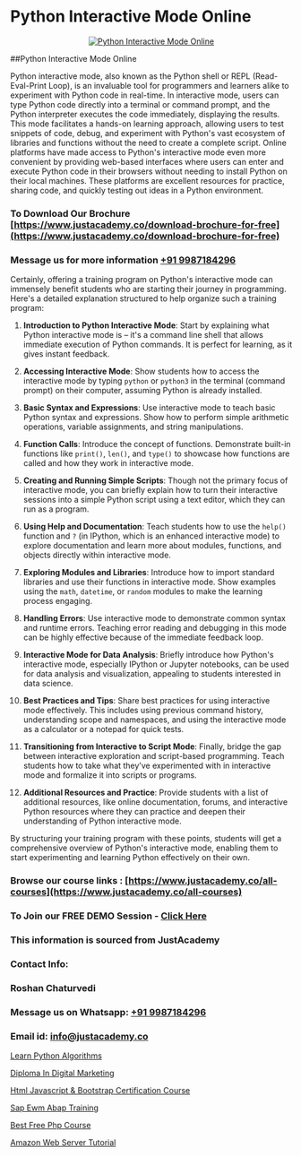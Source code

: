 # Python Interactive Mode Online

<p align="center">
  <a href="https://justacademy.co/course-detail/python-training">
    <img src="https://justacademy.co/storage2/course_image/1709713400_course_image.webp" alt="Python Interactive Mode Online">
  </a>
</p>
##Python Interactive Mode Online

Python interactive mode, also known as the Python shell or REPL (Read-Eval-Print Loop), is an invaluable tool for programmers and learners alike to experiment with Python code in real-time. In interactive mode, users can type Python code directly into a terminal or command prompt, and the Python interpreter executes the code immediately, displaying the results. This mode facilitates a hands-on learning approach, allowing users to test snippets of code, debug, and experiment with Python's vast ecosystem of libraries and functions without the need to create a complete script. Online platforms have made access to Python's interactive mode even more convenient by providing web-based interfaces where users can enter and execute Python code in their browsers without needing to install Python on their local machines. These platforms are excellent resources for practice, sharing code, and quickly testing out ideas in a Python environment.
### To Download Our Brochure [https://www.justacademy.co/download-brochure-for-free](https://www.justacademy.co/download-brochure-for-free)
### Message us for more information [+91 9987184296](https://api.whatsapp.com/send?phone=919987184296)
Certainly, offering a training program on Python's interactive mode can immensely benefit students who are starting their journey in programming. Here's a detailed explanation structured to help organize such a training program:

1) **Introduction to Python Interactive Mode**: Start by explaining what Python interactive mode is – it's a command line shell that allows immediate execution of Python commands. It is perfect for learning, as it gives instant feedback.

2) **Accessing Interactive Mode**: Show students how to access the interactive mode by typing `python` or `python3` in the terminal (command prompt) on their computer, assuming Python is already installed.

3) **Basic Syntax and Expressions**: Use interactive mode to teach basic Python syntax and expressions. Show how to perform simple arithmetic operations, variable assignments, and string manipulations.

4) **Function Calls**: Introduce the concept of functions. Demonstrate built-in functions like `print()`, `len()`, and `type()` to showcase how functions are called and how they work in interactive mode.

5) **Creating and Running Simple Scripts**: Though not the primary focus of interactive mode, you can briefly explain how to turn their interactive sessions into a simple Python script using a text editor, which they can run as a program.

6) **Using Help and Documentation**: Teach students how to use the `help()` function and `?` (in IPython, which is an enhanced interactive mode) to explore documentation and learn more about modules, functions, and objects directly within interactive mode.

7) **Exploring Modules and Libraries**: Introduce how to import standard libraries and use their functions in interactive mode. Show examples using the `math`, `datetime`, or `random` modules to make the learning process engaging.

8) **Handling Errors**: Use interactive mode to demonstrate common syntax and runtime errors. Teaching error reading and debugging in this mode can be highly effective because of the immediate feedback loop.

9) **Interactive Mode for Data Analysis**: Briefly introduce how Python's interactive mode, especially IPython or Jupyter notebooks, can be used for data analysis and visualization, appealing to students interested in data science.

10) **Best Practices and Tips**: Share best practices for using interactive mode effectively. This includes using previous command history, understanding scope and namespaces, and using the interactive mode as a calculator or a notepad for quick tests.

11) **Transitioning from Interactive to Script Mode**: Finally, bridge the gap between interactive exploration and script-based programming. Teach students how to take what they’ve experimented with in interactive mode and formalize it into scripts or programs.

12) **Additional Resources and Practice**: Provide students with a list of additional resources, like online documentation, forums, and interactive Python resources where they can practice and deepen their understanding of Python interactive mode.

By structuring your training program with these points, students will get a comprehensive overview of Python's interactive mode, enabling them to start experimenting and learning Python effectively on their own.

### Browse our course links : [https://www.justacademy.co/all-courses](https://www.justacademy.co/all-courses) 
### To Join our FREE DEMO Session - [Click Here](https://www.justacademy.co/register-for-course-demo)


### This information is sourced from JustAcademy
### Contact Info:
### Roshan Chaturvedi
### Message us on Whatsapp: [+91 9987184296](https://api.whatsapp.com/send?phone=919987184296)
### Email id: [info@justacademy.co](mailto:info@justacademy.co)
                
[Learn Python Algorithms](https://www.linkedin.com/pulse/learn-python-algorithms-justacademy-ahmedabad-8uepe?trackingId=X2AOIBjnwnH6CCG5y2N6RQ%3D%3D&lipi=urn%3Ali%3Apage%3Ad_flagship3_company_admin%3BejZbnVSUSciRC3KGqYoFiw%3D%3D)

[Diploma In Digital Marketing](https://www.linkedin.com/pulse/diploma-digital-marketing-justacademy-coventry-jmq9e?trackingId=efMDyixEU3c5sXbmePcI7w%3D%3D&lipi=urn%3Ali%3Apage%3Ad_flagship3_company_admin%3BvasO6SUGTP2oKUhUaDM59w%3D%3D)

[Html Javascript & Bootstrap Certification Course](https://medium.com/@mahi3106/html-javascript-bootstrap-certification-course-37340714f7a7)

[Sap Ewm Abap Training](https://medium.com/@AkashSingh2052/sap-ewm-abap-training-7b2042b1bd32)

[Best Free Php Course](https://justacademyin.github.io/justacademy/best-free-php-course)

[Amazon Web Server Tutorial](https://justacademyin.github.io/justacademy/amazon-web-server-tutorial)

